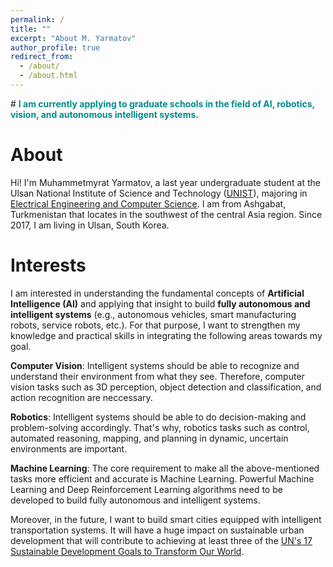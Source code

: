 ```yaml
---
permalink: /
title: ""
excerpt: "About M. Yarmatov"
author_profile: true
redirect_from: 
  - /about/
  - /about.html
---
```


#<span style="color:darkcyan"> **I am currently applying to graduate schools in the field of AI, robotics, vision, and autonomous intelligent systems.** </span>

About
======

Hi! I'm Muhammetmyrat Yarmatov, a last year undergraduate student at the Ulsan National Institute of Science and Technology ([UNIST](https://www.unist.ac.kr/)), majoring in [Electrical Engineering and Computer Science](http://ece.unist.ac.kr/). I am from Ashgabat, Turkmenistan that locates in the southwest of the central Asia region. Since 2017, I am living in Ulsan, South Korea.  



Interests
======
I am interested in understanding the fundamental concepts of **Artificial Intelligence (AI)** and applying that insight to build **fully autonomous and intelligent systems** (e.g., autonomous vehicles, smart manufacturing robots, service robots, etc.). For that purpose, I want to strengthen my knowledge and practical skills in integrating the following areas towards my goal.

**Computer Vision**: Intelligent systems should be able to recognize and understand their environment from what they see. Therefore, computer vision tasks such as 3D perception, object detection and classification, and action recognition are neccessary.

**Robotics**: Intelligent systems should be able to do decision-making and problem-solving accordingly. That's why, robotics tasks such as control, automated reasoning, mapping, and planning in dynamic, uncertain environments are important.

**Machine Learning**: The core requirement to make all the above-mentioned tasks more efficient and accurate is Machine Learning. Powerful Machine Learning and Deep Reinforcement Learning algorithms need to be developed to build fully autonomous and intelligent systems.


Moreover, in the future, I want to build smart cities equipped with intelligent transportation systems. It will have a huge impact on sustainable urban development that will contribute to achieving at least three of the [UN's 17 Sustainable Development Goals to Transform Our World](https://www.un.org/sustainabledevelopment/sustainable-development-goals/).

